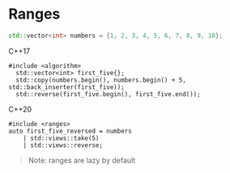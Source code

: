 # Ranges

  ```cpp
  std::vector<int> numbers = {1, 2, 3, 4, 5, 6, 7, 8, 9, 10};
  ```

  C++17
  ```
  #include <algorithm>
    std::vector<int> first_five{};
    std::copy(numbers.begin(), numbers.begin() + 5, std::back_inserter(first_five));
    std::reverse(first_five.begin(), first_five.end());
  ```

  C++20
  ```
  #include <ranges>
  auto first_five_reversed = numbers
      | std::views::take(5)
      | std::views::reverse;
  ```

> Note: ranges are lazy by default
